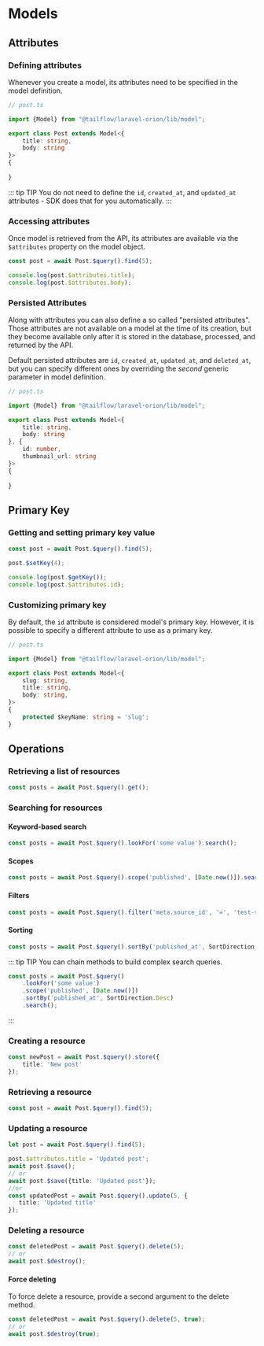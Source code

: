# Models

## Attributes

### Defining attributes

Whenever you create a model, its attributes need to be specified in the model definition.

```typescript
// post.ts

import {Model} from "@tailflow/laravel-orion/lib/model";

export class Post extends Model<{
    title: string,
    body: string
}>
{
    
}
```

::: tip TIP
You do not need to define the `id`, `created_at`, and `updated_at` attributes - SDK does that for you automatically.
:::

### Accessing attributes

Once model is retrieved from the API, its attributes are available via the `$attributes` property on the model object.

```typescript
const post = await Post.$query().find(5);

console.log(post.$attributes.title);
console.log(post.$attributes.body);
```

### Persisted Attributes

Along with attributes you can also define a so called "persisted attributes". Those attributes are not available on a model at the time of its creation, but they become available only after it is stored in the database, processed, and returned by the API.

Default persisted attributes are `id`, `created_at`, `updated_at`, and `deleted_at`, but you can specify different ones by overriding the *second* generic parameter in model definition.

```typescript
// post.ts

import {Model} from "@tailflow/laravel-orion/lib/model";

export class Post extends Model<{
    title: string,
    body: string
}, {
    id: number,
    thumbnail_url: string
}>
{
    
}
```

## Primary Key

### Getting and setting primary key value

```typescript
const post = await Post.$query().find(5);

post.$setKey(4);

console.log(post.$getKey()); 
console.log(post.$attributes.id);
```

### Customizing primary key

By default, the `id` attribute is considered model's primary key. However, it is possible to specify a different attribute to use as a primary key.

```typescript
// post.ts

import {Model} from "@tailflow/laravel-orion/lib/model";

export class Post extends Model<{
    slug: string,
    title: string,
    body: string,
}>
{
    protected $keyName: string = 'slug';
}
```

## Operations

### Retrieving a list of resources

```typescript
const posts = await Post.$query().get(); 
```

### Searching for resources

#### Keyword-based search
```typescript
const posts = await Post.$query().lookFor('some value').search(); 
```

#### Scopes
```typescript
const posts = await Post.$query().scope('published', [Date.now()]).search(); 
```

#### Filters
```typescript
const posts = await Post.$query().filter('meta.source_id', '=', 'test-source').search(); 
```

#### Sorting
```typescript
const posts = await Post.$query().sortBy('published_at', SortDirection.Desc).search(); 
```

::: tip TIP
You can chain methods to build complex search queries.
```typescript
const posts = await Post.$query()
    .lookFor('some value')
    .scope('published', [Date.now()])
    .sortBy('published_at', SortDirection.Desc)
    .search(); 
```
:::

### Creating a resource
```typescript
const newPost = await Post.$query().store({
    title: 'New post'
});
```

### Retrieving a resource
```typescript
const post = await Post.$query().find(5);
```

### Updating a resource
```typescript
let post = await Post.$query().find(5);

post.$attributes.title = 'Updated post';
await post.$save();
// or
await post.$save({title: 'Updated post'});
//or
const updatedPost = await Post.$query().update(5, {
   title: 'Updated title'
});
```

### Deleting a resource
```typescript
const deletedPost = await Post.$query().delete(5);
// or
await post.$destroy();
```

#### Force deleting
To force delete a resource, provide a second argument to the delete method.
```typescript
const deletedPost = await Post.$query().delete(5, true);
// or
await post.$destroy(true);
```